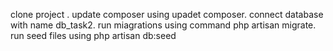 clone project .
update composer using upadet composer.
connect database with name db_task2.
run miagrations using command php artisan migrate.
run seed files using php artisan db:seed

